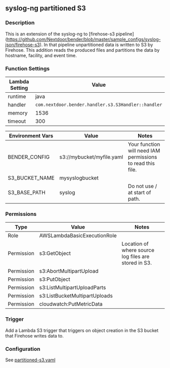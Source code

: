 ## syslog-ng partitioned S3

### Description

This is an extension of the syslog-ng to [firehose-s3 pipeline]
(https://github.com/Nextdoor/bender/blob/master/sample_configs/syslog-json/firehose-s3).
In that pipeline unpartitioned data is written to S3 by Firehose. This addition
reads the produced files and partitions the data by hostname, facility, and
event time.


### Function Settings


| Lambda Setting | Value                                                      |
| -------------- | ---------------------------------------------------------- |
| runtime        | java                                                       |
| handler        | `com.nextdoor.bender.handler.s3.S3Handler::handler`        |
| memory         | 1536                                                       |
| timeout        | 300                                                        |

| Environment Vars   | Value                     | Notes                      |
| ------------------ | ------------------------- | -------------------------- |
| BENDER_CONFIG      | s3://mybucket/myfile.yaml | Your function will need IAM permissions to read this file. |
| S3\_BUCKET\_NAME   | mysyslogbucket            |                            |
| S3\_BASE\_PATH     | syslog                    | Do not use / at start of path. |

### Permissions

| Type             | Value                           | Notes                  |
| ---------------- | ------------------------------- |----------------------- |
| Role             | AWSLambdaBasicExecutionRole     |                        |
| Permission       | s3:GetObject                    | Location of where source log files are stored in S3. |
| Permission       | s3:AbortMultipartUpload         |                        |
| Permission       | s3:PutObject                    |                        |
| Permission       | s3:ListMultipartUploadParts     |                        |
| Permission       | s3:ListBucketMultipartUploads   |                        |
| Permission       | cloudwatch:PutMetricData        |                        |

### Trigger
Add a Lambda S3 trigger that triggers on object creation in the S3 bucket that
Firehose writes data to.

### Configuration

See [partitioned-s3.yaml](partitioned-s3.yaml)